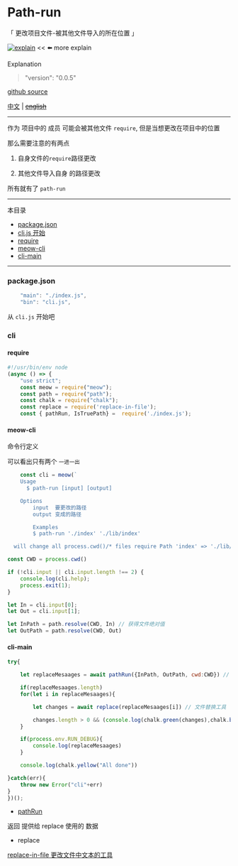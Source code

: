 # Path-run

「 更改项目文件-被其他文件导入的所在位置 」

[![explain](http://llever.com/explain.svg)](https://github.com/chinanf-boy/Source-Explain) << ⬅️ more explain
    
Explanation

> "version": "0.0.5"

[github source](https://github.com/chinanf-boy/Path-run)

[中文](./readme.md) | ~~[english](./readme.en.md)~~

---

作为 项目中的 成员 可能会被其他文件 `require`, 但是当想更改在项目中的位置

那么需要注意的有两点

1. 自身文件的`require`路径更改

2. 其他文件导入自身 的路径更改

所有就有了 `path-run`


---

本目录

- [package.json](#package-json)
- [cli.js 开始](#cli)
- [require](#require)
- [meow-cli](#meow-cli)
- [cli-main](#cli-main)

---


### package.json


``` js
	"main": "./index.js",
	"bin": "cli.js",

```

从 `cli.js` 开始吧

### cli


#### require

``` js
#!/usr/bin/env node
(async () => {
	"use strict";
	const meow = require("meow");
	const path = require("path");
	const chalk = require("chalk");
	const replace = require('replace-in-file');
	const { pathRun, IsTruePath} =  require('./index.js');

```

#### meow-cli

命令行定义

可以看出只有两个 `一进一出`

``` js
	const cli = meow(`
	Usage
	  $ path-run [input] [output]

	Options
		input  要更改的路径
		output 变成的路径

		Examples
        $ path-run './index' './lib/index'

  will change all process.cwd()/* files require Path 'index' => './lib/index'`);

const CWD = process.cwd()

if (!cli.input || cli.input.length !== 2) {
	console.log(cli.help);
	process.exit(1);
}

let In = cli.input[0];
let Out = cli.input[1];

let InPath = path.resolve(CWD, In) // 获得文件绝对值
let OutPath = path.resolve(CWD, Out)

```

#### cli-main

``` js
try{

	let replaceMesaages = await pathRun({InPath, OutPath, cwd:CWD}) // 主要 函数

	if(replaceMesaages.length) 
	for(let i in replaceMesaages){

		let changes = await replace(replaceMesaages[i]) // 文件替换工具

		changes.length > 0 && (console.log(chalk.green(changes),chalk.blue(" >>> Done")))
	}

	if(process.env.RUN_DEBUG){
		console.log(replaceMesaages)
	}

	console.log(chalk.yellow("All done"))

}catch(err){
	throw new Error("cli"+err)
}
})();

```

- [pathRun](./index.md)

返回 提供给 replace 使用的 数据

- replace

[replace-in-file 更改文件中文本的工具](https://github.com/adamreisnz/replace-in-file) 
